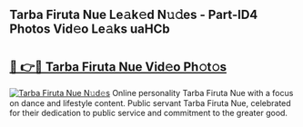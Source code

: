 ## Tarba Firuta Nue Le𝚊k𝚎d N𝚞𝚍es - Part-ID4 Photos Vid𝚎o Le𝚊ks uaHCb

# <h2><a href="http://fb7dx7w.evod.top/?m=Tarba+Firuta+Nue">🔗 👉🔴 Tarba Firuta Nue Vid𝚎o Ph𝚘t𝚘s</a></h2>

[![Tarba Firuta Nue N𝚞d𝚎s](https://i.imgur.com/8V9OHl7.gif)](http://fb7dx7w.evod.top/?m=Tarba+Firuta+Nue)
Online personality Tarba Firuta Nue with a focus on dance and lifestyle content. Public servant Tarba Firuta Nue, celebrated for their dedication to public service and commitment to the greater good. 
